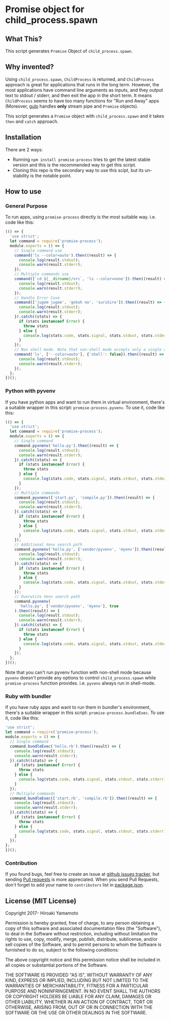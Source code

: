 # Promise object for child_process.spawn

## What This?
This script generates `Promise` Object of `child_process.spawn`.

## Why invented?
Using `child_process.spawn`, `ChildProcess` is returned, and `ChildProcess`
approach is great for applications that runs in the long term. However, the
most applications have command line arguments as inputs, and they output
text to stdout / stderr, and then exit the app in the short term. It means
`ChildProcess` seems to have too many functions for "Run and Away"
apps (Moreover, [gulp] handles **only** stream pipe and `Promise` objects).

This script generates a `Promise` object with `child_process.spawn` and it
takes `then` and `catch` approach.

[gulp]: http://gulpjs.com/

## Installation
There are 2 ways:

* Running `npm install promise-process` tries to get the latest stable version
  and this is the recommended way to get this script.
* Cloning this repo is the secondary way to use this scipt, but its un-stability
  is the notable point.

## How to use

### General Purpose
To run apps, using `promise-process` directly is the most suitable way. i.e.
code like this:

```Javascript
(() => {
  'use strict';
  let command = require('promise-process');
  module.exports = () => {
    // Single command use
    command('ls --color=auto').then((result) => {
      console.log(result.stdout);
      console.warn(result.stderr);
    });
    // Multiple commands use
    command([`cd ${__dirname}/src`, 'ls --color=none']).then((result) => {
      console.log(result.stdout);
      console.warn(result.stderr);
    });
    // Handle Error Case
    command(['jugem jugem', 'gokoh no', 'surikire']).then((result) => {
      console.log(result.stdout);
      console.warn(result.stderr);
    }).catch((stats) => {
      if (stats instanceof Error) {
        throw stats
      } else {
        console.log(stats.code, stats.signal, stats.stdout, stats.stderr);
      }
    });
    // Non shell mode. Note that non-shell mode accepts only a single command.
    command('ls', ['--color=auto'], {'shell': false}).then((result) => {
      console.log(result.stdout);
      console.warn(result.stderr);
    });
  };
})();
```

### Python with pyvenv
If you have python apps and want to run them in virtual environment, there's a
suitable wrapper in this script: `promise-process.pyvenv`. To use it, code
like this:

```Javascript
(() => {
  'use strict';
  let command = require('promise-process');
  module.exports = () => {
    // Single command
    command.pyvnenv('hello.py').then((result) => {
      console.log(result.stdout);
      console.warn(result.stderr);
    }).catch((stats) => {
      if (stats instanceof Error) {
        throw stats
      } else {
        console.log(stats.code, stats.signal, stats.stdout, stats.stderr);
      }
    });
    // Multiple commands
    command.pyvnenv(['start.py', 'compile.py']).then((result) => {
      console.log(result.stdout);
      console.warn(result.stderr);
    }).catch((stats) => {
      if (stats instanceof Error) {
        throw stats
      } else {
        console.log(stats.code, stats.signal, stats.stdout, stats.stderr);
      }
    });
    // Additional Venv search path
    command.pyvnenv('hello.py', ['vendor/pyvenv', 'myenv']).then((result) => {
      console.log(result.stdout);
      console.warn(result.stderr);
    }).catch((stats) => {
      if (stats instanceof Error) {
        throw stats
      } else {
        console.log(stats.code, stats.signal, stats.stdout, stats.stderr);
      }
    });
    // Overwtite Venv search path
    command.pyvnenv(
      'hello.py', ['vendor/pyvenv', 'myenv'], true
    ).then((result) => {
      console.log(result.stdout);
      console.warn(result.stderr);
    }).catch((stats) => {
      if (stats instanceof Error) {
        throw stats
      } else {
        console.log(stats.code, stats.signal, stats.stdout, stats.stderr);
      }
    });
  };
})();
```

Note that you can't run pyvenv function with non-shell mode because `pyvenv`
doesn't provide any options to control `child_process.spawn` while
`promise-process` function provides. i.e. `pyvenv` always run in shell-mode.

### Ruby with bundler

If you have ruby apps and want to run them in bundler's environment, there's a
suitable wrapper in this script: `promise-process.bundleExec`. To use it, code
like this:

```Javascript
'use strict';
let command = require('promise-process');
module.exports = () => {
  // Single command
  command.bundleExec('hello.rb').then((result) => {
    console.log(result.stdout);
    console.warn(result.stderr);
  }).catch((stats) => {
    if (stats instanceof Error) {
      throw stats
    } else {
      console.log(stats.code, stats.signal, stats.stdout, stats.stderr);
    }
  });
  // Multiple commands
  command.bundleExec(['start.rb', 'compile.rb']).then((result) => {
    console.log(result.stdout);
    console.warn(result.stderr);
  }).catch((stats) => {
    if (stats instanceof Error) {
      throw stats
    } else {
      console.log(stats.code, stats.signal, stats.stdout, stats.stderr);
    }
  });
};
})();
```

### Contribution

If you found bugs, feel free to create an issue at [github issues tracker],
but sending [Pull requests] is more appreciated. When you send Pull Requests,
don't forget to add your name to `contributors` list in [package.json].

[github issues tracker]: https://github.com/hiroaki-yamamoto/promise-process/issues
[Pull requests]: https://github.com/hiroaki-yamamoto/promise-process/pulls
[package.json]: package.json

## License (MIT License)
Copyright 2017- Hiroaki Yamamoto

Permission is hereby granted, free of charge, to any person obtaining a copy
of this software and associated documentation files (the "Software"), to deal
in the Software without restriction, including without limitation the rights
to use, copy, modify, merge, publish, distribute, sublicense, and/or sell
copies of the Software, and to permit persons to whom the Software is
furnished to do so, subject to the following conditions:

The above copyright notice and this permission notice shall be included in all
copies or substantial portions of the Software.

THE SOFTWARE IS PROVIDED "AS IS", WITHOUT WARRANTY OF ANY KIND, EXPRESS OR
IMPLIED, INCLUDING BUT NOT LIMITED TO THE WARRANTIES OF MERCHANTABILITY,
FITNESS FOR A PARTICULAR PURPOSE AND NONINFRINGEMENT. IN NO EVENT SHALL THE
AUTHORS OR COPYRIGHT HOLDERS BE LIABLE FOR ANY CLAIM, DAMAGES OR OTHER
LIABILITY, WHETHER IN AN ACTION OF CONTRACT, TORT OR OTHERWISE, ARISING FROM,
OUT OF OR IN CONNECTION WITH THE SOFTWARE OR THE USE OR OTHER DEALINGS IN THE
SOFTWARE.
